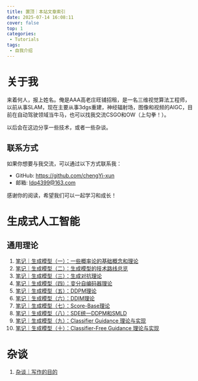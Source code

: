 ```yaml
---
title: 置顶｜本站文章索引
date: 2025-07-14 16:08:11
cover: false
top: 1
categories:
 - Tutorials
tags:
 - 自我介绍
---
```


# 关于我

来着何人，报上姓名。俺是AAA高老庄旺铺招租，是一名三维视觉算法工程师，以前从事SLAM，现在主要从事3dgs重建，神经辐射场，图像和视频的AIGC，目前在自动驾驶领域当牛马，也可以找我交流CSGO和OW（上勾拳！）。

以后会在这边分享一些技术，或者一些杂谈。

## 联系方式

如果你想要与我交流，可以通过以下方式联系我：

- GitHub: https://github.com/chengYi-xun
- 邮箱: ldq4399@163.com
  
感谢你的阅读，希望我们可以一起学习和成长！

# 生成式人工智能
## 通用理论
1. [笔记｜生成模型（一）：一些概率论的基础概念和理论](../1-generation-basic-theory)
2. [笔记｜生成模型（二）：生成模型的技术路线总览](../2-generation-model)
3. [笔记｜生成模型（三）：生成对抗理论](../3-GAN-theory)
4. [笔记｜生成模型（四）：变分自编码器理论](../4-VAE-theory)
5. [笔记｜生成模型（五）：DDPM理论](../6-ddpm)
6. [笔记｜生成模型（六）：DDIM理论](../7-ddim)
7. [笔记｜生成模型（七）：Score-Base理论](../8-score-match)
8. [笔记｜生成模型（八）：SDE统一DDPM和SMLD](../9-SDE)
9. [笔记｜生成模型（九）：Classifier Guidance 理论与实现](../10-classifier-guidance-for-diffusion-models)
10. [笔记｜生成模型（十）：Classifier-Free Guidance 理论与实现](../11-classifier-free-guidance-for-diffusion-models)


# 杂谈
1. [杂谈｜写作的目的](../5-some_think)

<!-- # 
## 基础理论

## GAN

## 扩散架构

## Score Matching

## Flow Matching -->